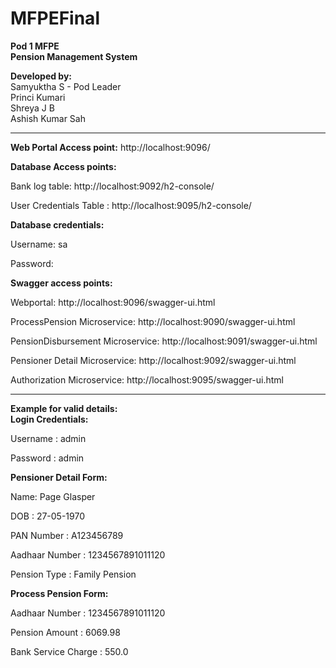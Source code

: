 # MFPEFinal

**Pod 1 MFPE  
Pension Management System** 

**Developed by:**  
Samyuktha S - Pod Leader  
Princi Kumari  
Shreya J B  
Ashish Kumar Sah  

--------------------------------------------------------------------------------------------------
**Web Portal Access point:** http://localhost:9096/  

**Database Access points:**  

Bank log table: http://localhost:9092/h2-console/  

User Credentials Table : http://localhost:9095/h2-console/  

**Database credentials:** 

Username: sa  

Password:  

**Swagger access points:** 

Webportal: http://localhost:9096/swagger-ui.html  

ProcessPension Microservice: http://localhost:9090/swagger-ui.html  

PensionDisbursement Microservice: http://localhost:9091/swagger-ui.html  

Pensioner Detail Microservice: http://localhost:9092/swagger-ui.html  

Authorization Microservice: http://localhost:9095/swagger-ui.html  

--------------------------------------------------------------------------------------------------

**Example for valid details:**  
**Login Credentials:**

Username : admin  

Password : admin  

**Pensioner Detail Form:**

Name: Page Glasper  

DOB : 27-05-1970  

PAN Number : A123456789  

Aadhaar Number : 1234567891011120  

Pension Type : Family Pension  

**Process Pension Form:**

Aadhaar Number : 1234567891011120  

Pension Amount : 6069.98  

Bank Service Charge : 550.0  
